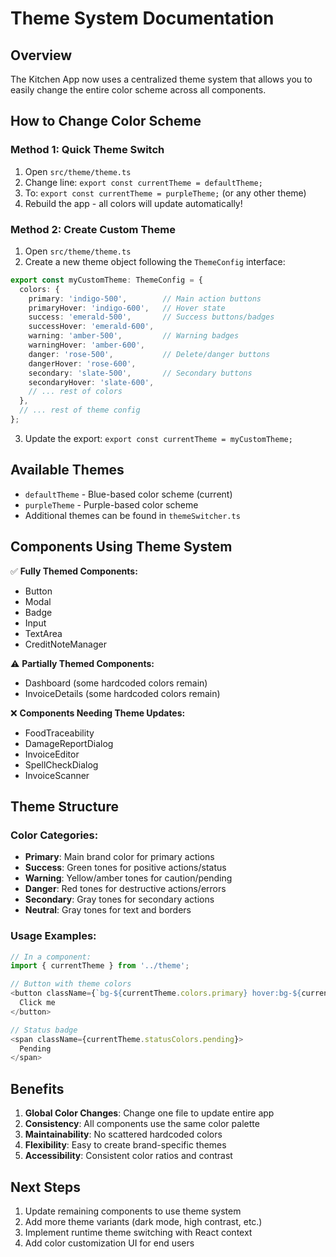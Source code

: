# Theme System Documentation

## Overview
The Kitchen App now uses a centralized theme system that allows you to easily change the entire color scheme across all components.

## How to Change Color Scheme

### Method 1: Quick Theme Switch
1. Open `src/theme/theme.ts`
2. Change line: `export const currentTheme = defaultTheme;`
3. To: `export const currentTheme = purpleTheme;` (or any other theme)
4. Rebuild the app - all colors will update automatically!

### Method 2: Create Custom Theme
1. Open `src/theme/theme.ts`
2. Create a new theme object following the `ThemeConfig` interface:

```typescript
export const myCustomTheme: ThemeConfig = {
  colors: {
    primary: 'indigo-500',        // Main action buttons
    primaryHover: 'indigo-600',   // Hover state
    success: 'emerald-500',       // Success buttons/badges
    successHover: 'emerald-600',
    warning: 'amber-500',         // Warning badges
    warningHover: 'amber-600', 
    danger: 'rose-500',           // Delete/danger buttons
    dangerHover: 'rose-600',
    secondary: 'slate-500',       // Secondary buttons
    secondaryHover: 'slate-600',
    // ... rest of colors
  },
  // ... rest of theme config
};
```

3. Update the export: `export const currentTheme = myCustomTheme;`

## Available Themes
- `defaultTheme` - Blue-based color scheme (current)
- `purpleTheme` - Purple-based color scheme
- Additional themes can be found in `themeSwitcher.ts`

## Components Using Theme System
✅ **Fully Themed Components:**
- Button
- Modal 
- Badge
- Input
- TextArea
- CreditNoteManager

⚠️ **Partially Themed Components:**
- Dashboard (some hardcoded colors remain)
- InvoiceDetails (some hardcoded colors remain)

❌ **Components Needing Theme Updates:**
- FoodTraceability
- DamageReportDialog
- InvoiceEditor
- SpellCheckDialog
- InvoiceScanner

## Theme Structure

### Color Categories:
- **Primary**: Main brand color for primary actions
- **Success**: Green tones for positive actions/status
- **Warning**: Yellow/amber tones for caution/pending
- **Danger**: Red tones for destructive actions/errors
- **Secondary**: Gray tones for secondary actions
- **Neutral**: Gray tones for text and borders

### Usage Examples:
```typescript
// In a component:
import { currentTheme } from '../theme';

// Button with theme colors
<button className={`bg-${currentTheme.colors.primary} hover:bg-${currentTheme.colors.primaryHover}`}>
  Click me
</button>

// Status badge
<span className={currentTheme.statusColors.pending}>
  Pending
</span>
```

## Benefits
1. **Global Color Changes**: Change one file to update entire app
2. **Consistency**: All components use the same color palette
3. **Maintainability**: No scattered hardcoded colors
4. **Flexibility**: Easy to create brand-specific themes
5. **Accessibility**: Consistent color ratios and contrast

## Next Steps
1. Update remaining components to use theme system
2. Add more theme variants (dark mode, high contrast, etc.)
3. Implement runtime theme switching with React context
4. Add color customization UI for end users